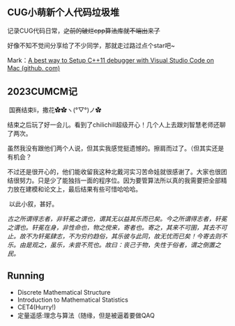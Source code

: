 ##  CUG小萌新个人代码垃圾堆

记录CUG代码日常，~~之前的破烂cpp算法库就不端出来了~~

好像不知不觉间分享给了不少同学，那就走过路过点个star吧~



Mark：[A best way to Setup C++11 debugger with Visual Studio Code on Mac (github. com)](https://gist.github.com/SofijaErkin/0c3e104b76fc874eb40579bb2527ed4f)



## 2023CUMCM记

​	国赛结束li，撒花✿✿ヽ(°▽°)ノ✿

​	结束之后玩了好一会儿。看到了chilichill超级开心！几个人上去跟刘智慧老师还聊了两次。

​	虽然我没有跟他们两个人说，但其实我感觉挺遗憾的。擦肩而过了。（但其实还是有机会？

​	不过还是很开心的，他们能收留我这种北戴河实习苦命娃就很感谢了。大家也很团结很努力。只是少了能独挡一面的程序位。因为要管算法所以真的我需要把全部精力放在建模和论文上，最后结果有些可惜哈哈哈。

​	以此小叙，甚好。

*古之所谓得志者，非轩冕之谓也，谓其无以益其乐而已矣。今之所谓得志者，轩冕之谓也。轩冕在身，非性命也，物之傥来，寄者也。寄之，其来不可圉，其去不可止。故不为轩冕肆志，不为穷约趋俗，其乐彼与此同，故无忧而已矣！今寄去则不乐。由是观之，虽乐，未尝不荒也。故曰：丧己于物，失性于俗者，谓之倒置之民。*

## Running

- Discrete Mathematical Structure
- Introduction to Mathematical Statistics
- CET4(Hurry!)
- 定量遥感:理念与算法（随缘，但是被逼着要做QAQ

